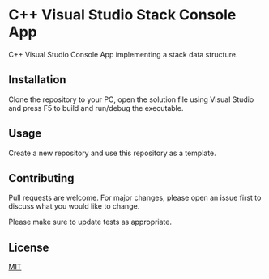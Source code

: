 # C++ Visual Studio Stack Console App

C++ Visual Studio Console App implementing a stack data structure.

## Installation

Clone the repository to your PC, open the solution file using Visual Studio and press F5 to build and run/debug the executable.

## Usage

Create a new repository and use this repository as a template.

## Contributing
Pull requests are welcome. For major changes, please open an issue first to discuss what you would like to change.

Please make sure to update tests as appropriate.

## License
[MIT](https://choosealicense.com/licenses/mit/)

